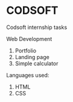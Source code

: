 # CODSOFT

Codsoft internship tasks

Web Development

1. Portfolio
2. Landing page
3. Simple calculator


Languages used:
1. HTML
2. CSS
